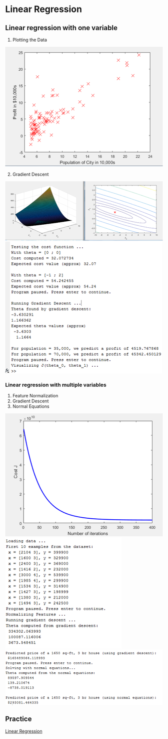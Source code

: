 # Linear Regression

## Linear regression with one variable

1. Plotting the Data </br>
<img src="https://github.com/LeoZ123/Machine-Learning-Coursera/blob/master/ReadMe/ex1/data_set.png">

2. Gradient Descent
<img src="https://github.com/LeoZ123/Machine-Learning-Coursera/blob/master/ReadMe/ex1/GD.png">
<img src="https://github.com/LeoZ123/Machine-Learning-Coursera/blob/master/ReadMe/ex1/test_function.png">

### Linear regression with multiple variables
1. Feature Normalization
2. Gradient Descent
3. Normal Equations

<img src="https://github.com/LeoZ123/Machine-Learning-Coursera/blob/master/ReadMe/ex1/mul1.png">
<img src="https://github.com/LeoZ123/Machine-Learning-Coursera/blob/master/ReadMe/ex1/mul2.png">
<img src="https://github.com/LeoZ123/Machine-Learning-Coursera/blob/master/ReadMe/ex1/mul3.png">

## Practice
[Linear Regression](https://github.com/LeoZ123/Machine-Learning-Practice/tree/master/Regression_Problem)</br>

